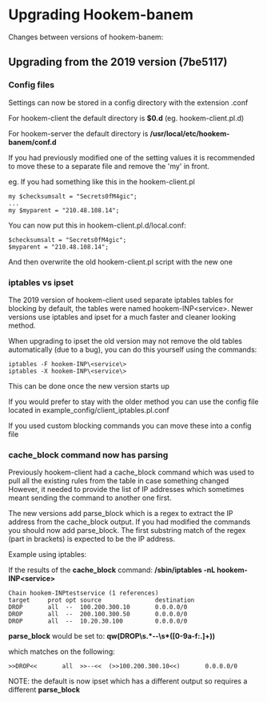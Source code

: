 # Upgrading Hookem-banem
Changes between versions of hookem-banem:

## Upgrading from the 2019 version (7be5117)
### Config files
Settings can now be stored in a config directory with the extension .conf

For hookem-client the default directory is **$0.d** (eg. hookem-client.pl.d)

For hookem-server the default directory is **/usr/local/etc/hookem-banem/conf.d**

If you had previously modified one of the setting values it is recommended to move these to a separate file and remove the 'my' in front.

eg.
If you had something like this in the hookem-client.pl
```
my $checksumsalt = "Secrets0fM4gic";
...
my $myparent = "210.48.108.14";
```

You can now put this in hookem-client.pl.d/local.conf:
```
$checksumsalt = "Secrets0fM4gic";
$myparent = "210.48.108.14";
```
And then overwrite the old hookem-client.pl script with the new one

### iptables vs ipset
The 2019 version of hookem-client used separate iptables tables for blocking by default, the tables were named hookem-INP\<service\>.
Newer versions use iptables and ipset for a much faster and cleaner looking method.

When upgrading to ipset the old version may not remove the old tables automatically (due to a bug), you can do this yourself using the commands:
```
iptables -F hookem-INP\<service\>
iptables -X hookem-INP\<service\>
```

This can be done once the new version starts up

If you would prefer to stay with the older method you can use the config file located in example_config/client_iptables.pl.conf

If you used custom blocking commands you can move these into a config file

### cache_block command now has parsing
Previously hookem-client had a cache_block command which was used to pull all the existing rules from the table in case something changed
However, it needed to provide the list of IP addresses which sometimes meant sending the command to another one first.

The new versions add parse_block which is a regex to extract the IP address from the cache_block output. If you had modified the commands
you should now add parse_block. The first substring match of the regex (part in brackets) is expected to be the IP address.

Example using iptables:

If the results of the **cache_block** command: **/sbin/iptables -nL hookem-INP\<service\>**
```
Chain hookem-INPtestservice (1 references)
target     prot opt source               destination
DROP       all  --  100.200.300.10       0.0.0.0/0
DROP       all  --  200.100.300.50       0.0.0.0/0
DROP       all  --  10.20.30.100         0.0.0.0/0
```

**parse_block** would be set to: **qw(DROP\s.\*--\s\*([0-9a-f:.]+))**

which matches on the following:
```
>>DROP<<       all  >>--<<  (>>100.200.300.10<<)       0.0.0.0/0
```

NOTE: the default is now ipset which has a different output so requires a different **parse_block**
